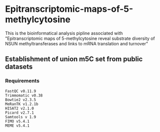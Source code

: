 # Epitranscriptomic-maps-of-5-methylcytosine
This is the bioinformatical analysis pipline associated with "Epitranscriptomic maps of 5-methylcytosine reveal substrate diversity of NSUN methyltransferases and links to mRNA translation and turnover"

## Establishment of union m5C set from public datasets
### Requirements
```
FastQC v0.11.9
Trimmomatic v0.38
Bowtie2 v2.3.5
MeRanTK v1.2.1b
HISAT2 v2.1.0
Picard v2.7.1
Samtools v 1.9
FIMO v5.4.1
MEME v5.4.1
```
